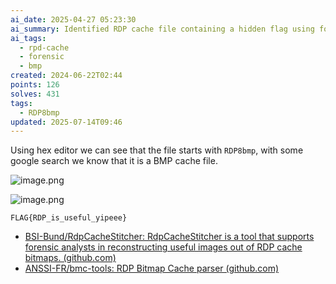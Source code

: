 ```yaml
---
ai_date: 2025-04-27 05:23:30
ai_summary: Identified RDP cache file containing a hidden flag using forensic analysis tools like RDPCacheStitcher or BMC-tools.
ai_tags:
  - rpd-cache
  - forensic
  - bmp
created: 2024-06-22T02:44
points: 126
solves: 431
tags:
  - RDP8bmp
updated: 2025-07-14T09:46
---
```


Using hex editor we can see that the file starts with `RDP8bmp`, with some google search we know that it is a BMP cache file.

![image.png](https://res.cloudinary.com/kumonochisanaka/image/upload/v1719038693/2024/06/9280f42ea811742502668c4423126539.png)

![image.png](https://res.cloudinary.com/kumonochisanaka/image/upload/v1719038670/2024/06/a9b5549538e9b93a3ef5cc56b831b4bd.png)

```flag
FLAG{RDP_is_useful_yipeee}
```

- [BSI-Bund/RdpCacheStitcher: RdpCacheStitcher is a tool that supports forensic analysts in reconstructing useful images out of RDP cache bitmaps. (github.com)](https://github.com/BSI-Bund/RdpCacheStitcher)
- [ANSSI-FR/bmc-tools: RDP Bitmap Cache parser (github.com)](https://github.com/ANSSI-FR/bmc-tools)